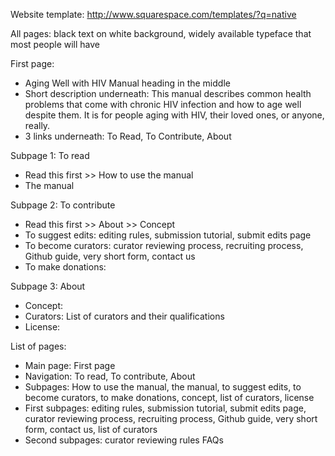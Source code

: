 Website template: http://www.squarespace.com/templates/?q=native

All pages: black text on white background, widely available typeface that most people will have

First page:
- Aging Well with HIV Manual heading in the middle
- Short description underneath: This manual describes common health problems that come with chronic HIV infection and how to age well despite them. It is for people aging with HIV, their loved ones, or anyone, really.
- 3 links underneath: To Read, To Contribute, About

Subpage 1: To read
- Read this first >> How to use the manual
- The manual

Subpage 2: To contribute
- Read this first >> About >> Concept
- To suggest edits: editing rules, submission tutorial, submit edits page
- To become curators: curator reviewing process, recruiting process, Github guide, very short form, contact us
- To make donations:

Subpage 3: About
- Concept:
- Curators: List of curators and their qualifications
- License:

List of pages:
- Main page: First page
- Navigation: To read, To contribute, About
- Subpages: How to use the manual, the manual, to suggest edits, to become curators, to make donations, concept, list of curators, license
- First subpages: editing rules, submission tutorial, submit edits page, curator reviewing process, recruiting process, Github guide, very short form, contact us, list of curators
- Second subpages: curator reviewing rules FAQs
